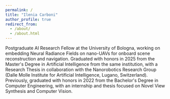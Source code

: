 ```yaml
---
permalink: /
title: "Ilenia Carboni"
author_profile: true
redirect_from: 
  - /about/
  - /about.html
---
```


Postgraduate AI Research Fellow at the University of Bologna, working on embedding Neural Radiance Fields on nano-UAVs for onboard scene reconstruction and navigation. Graduated with honors in 2025 from the Master's Degree in Artificial Intelligence from the same institution, with a Research Thesis in collaboration with the Nanorobotics Research Group (Dalle Molle Institute for Artificial Intelligence, Lugano, Switzerland). Previously, graduated with honors in 2022 from the Bachelor's Degree in Computer Engineering, with an internship and thesis focused on Novel View Synthesis and Computer Vision.